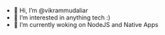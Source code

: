 - 👋 Hi, I’m @vikrammudaliar
- 👀 I’m interested in anything tech :)
- 🌱 I’m currently woking on NodeJS and Native Apps

<!---
vikrammudaliar/vikrammudaliar is a ✨ special ✨ repository because its `README.md` (this file) appears on your GitHub profile.
You can click the Preview link to take a look at your changes.
--->
